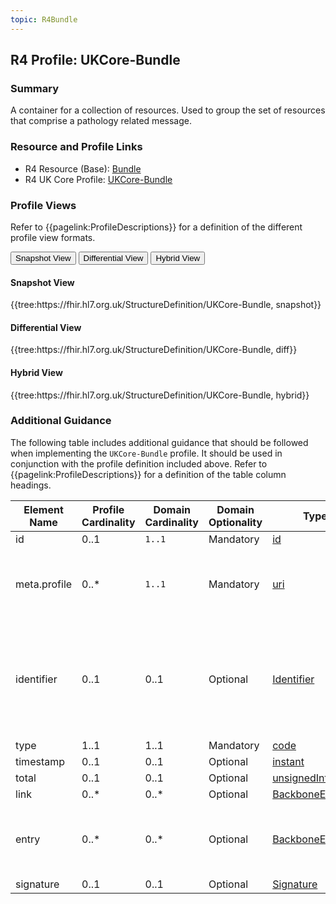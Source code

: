 ```yaml
---
topic: R4Bundle
---
```

## R4 Profile: UKCore-Bundle

### Summary
A container for a collection of resources. Used to group the set of resources that comprise a pathology related message.

### Resource and Profile Links
* R4 Resource (Base): [Bundle](https://hl7.org/FHIR/R4/bundle.html)
* R4 UK Core Profile: [UKCore-Bundle](https://simplifier.net/hl7fhirukcorer4/ukcore-bundle)

### Profile Views
Refer to {{pagelink:ProfileDescriptions}} for a definition of the different profile view formats.
<div class="tab fhirTree">
<button class="tablinks active" onclick="openTab(event, 'Snapshot View')">Snapshot View</button>
<button class="tablinks" onclick="openTab(event, 'Differential View')">Differential View</button>
<button class="tablinks" onclick="openTab(event, 'Hybrid View')">Hybrid View</button>
</div>

<div id="Snapshot View" class="tabcontent" style="display:block">
<h4>Snapshot View</h4>
{{tree:https://fhir.hl7.org.uk/StructureDefinition/UKCore-Bundle, snapshot}}
</div>

<div id="Differential View" class="tabcontent">
<h4>Differential View</h4>
{{tree:https://fhir.hl7.org.uk/StructureDefinition/UKCore-Bundle, diff}}
</div>

<div id="Hybrid View" class="tabcontent">
<h4>Hybrid View</h4>
{{tree:https://fhir.hl7.org.uk/StructureDefinition/UKCore-Bundle, hybrid}}
</div>

### Additional Guidance
The following table includes additional guidance that should be followed when implementing the `UKCore-Bundle` profile. It should be used in conjunction with the profile definition included above. Refer to {{pagelink:ProfileDescriptions}} for a definition of the table column headings.

<table class="regular">
    <thead>
        <tr>
            <th width="15%">Element Name</th>
            <th width="10%">Profile Cardinality</th>
            <th width="10%">Domain Cardinality</th>
            <th width="10%">Domain Optionality</th>
            <th width="10%">Type</th>
            <th width="45%">Definition, Constraints and Notes</th>
        </tr>
    </thead>
    <tbody>
        <tr>
            <td>id</td>
            <td>0..1</td>
            <td><code>1..1</code></td>
            <td>Mandatory</td>
            <td><a href="https://hl7.org/FHIR/R4/datatypes.html#id">id</a></td>
            <td>The logical identifier for the resource instance.</td>
        </tr>
        <tr>
            <td>meta.profile</td>
            <td>0..*</td>
            <td><code>1..1</code></td>
            <td>Mandatory</td>
            <td><a href="https://hl7.org/FHIR/R4/datatypes.html#uri">uri</a></td>
            <td>The canonical URL for the <code>UKCore-Bundle</code> profile.<br><br>This <b>SHALL</b> be populated with the following fixed value:<br><code>https://fhir.hl7.org.uk/StructureDefinition/UKCore-Bundle</code></td>
        </tr>
            <td>identifier</td>
            <td>0..1</td>
            <td>0..1</td>
            <td>Optional</td>
            <td><a href="https://hl7.org/FHIR/R4/datatypes.html#Identifier">Identifier</a></td>
            <td>This <b>SHALL</b> be populated with a globally unique and persistent identifier (that is, it doesn’t change between requests and is therefore stored with the source data). This <b>SHALL</b> be scoped by a provider specific namespace for the identifier.<br><br>Where consuming systems are integrating data from this resource to their local system, they <b>SHALL</b> also persist this identifier at the same time</td>
        </tr>
        <tr>
            <td>type</td>
            <td>1..1</td>
            <td>1..1</td>
            <td>Mandatory</td>
            <td><a href="https://hl7.org/FHIR/R4/datatypes.html#code">code</a></td>
            <td>This <b>SHALL</b> be populated with a fixed value of <code>message</code>.</td>
        </tr>
        <tr>
            <td>timestamp</td>
            <td>0..1</td>
            <td>0..1</td>
            <td>Optional</td>
            <td><a href="https://hl7.org/FHIR/R4/datatypes.html#instant">instant</a></td>
            <td></td>
        </tr>
        <tr>
            <td>total</td>
            <td>0..1</td>
            <td>0..1</td>
            <td>Optional</td>
            <td><a href="https://hl7.org/FHIR/R4/datatypes.html#unsignedInt">unsignedInt</a></td>
            <td></td>
        </tr>
        <tr>
            <td>link</td>
            <td>0..*</td>
            <td>0..*</td>
            <td>Optional</td>
            <td><a href="https://hl7.org/FHIR/R4/backboneelement.html">BackboneElement</a></td>
            <td></td>
        </tr>
        <tr>
            <td>entry</td>
            <td>0..*</td>
            <td>0..*</td>
            <td>Optional</td>
            <td><a href="https://hl7.org/FHIR/R4/backboneelement.html">BackboneElement</a></td>
            <td>References to the resources that are included in the <code>Bundle</code>. Refer to the following for details:
                <ul>
                    <li>{{pagelink:BuildContructPathologyRequestBundle}}</li>
                    <li>{{pagelink:BuildContructPathologyReportBundle}}</li>
                </ul>
            </td>
        </tr>
        <tr>
            <td>signature</td>
            <td>0..1</td>
            <td>0..1</td>
            <td>Optional</td>
            <td><a href="https://hl7.org/FHIR/R4/datatypes.html#Signature">Signature</a></td>
            <td></td>
        </tr>
    </tbody>
</table>

<br>